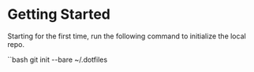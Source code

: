 # Getting Started

Starting for the first time, run the following command to initialize the local repo.

``bash
git init --bare ~/.dotfiles
```

